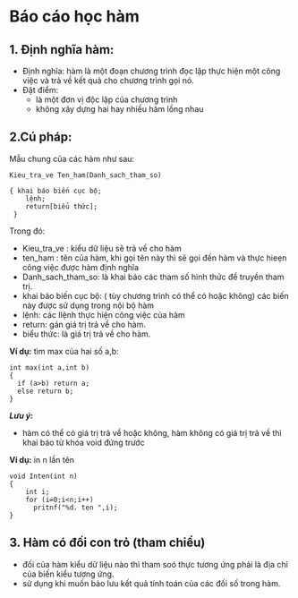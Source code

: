 # Báo cáo học hàm
## 1. Định nghĩa hàm:
- Định nghĩa: hàm là một đoạn chương trình đọc lập thực hiện một công việc và trả về kết quả cho chương trình gọi nó.
- Đặt điểm:
  * là một đơn vị độc lập của chương trình
  * không xây dựng hai hay nhiều hàm lồng nhau
  
## 2.Cú pháp:
Mẫu chung của các hàm như sau:

``````
Kieu_tra_ve Ten_ham(Danh_sach_tham_so)

{ khai báo biến cục bộ;
    lệnh;
    return[biểu thức];
 }
 ```````````
                 
Trong đó:
- Kieu_tra_ve : kiểu dữ liệu sẽ trả về cho hàm
- ten_ham : tên của hàm, khi gọi tên này thì sẽ gọi đến hàm và thực hieẹn công việc được hàm định nghĩa
- Danh_sach_tham_so: là khai báo các tham số hình thức để truyền tham trị.
- khai báo biến cục bộ: ( tùy chương trình có thể có hoặc không) các biến này được sử dụng trong nội bộ hàm
- lệnh: các llệnh thực hiện công việc của hàm
- return: gán giá trị trả về cho hàm.
- biểu thức: là giá trị trả về cho hàm.

**Ví dụ:** tìm max của hai số a,b:

````````
int max(int a,int b)
{
  if (a>b) return a;
  else return b;
}
```````````


***Lưu ý:***
- hàm có thể có giá trị trả về hoặc không, hàm không có giá trị trả về thì khai báo từ khóa void đứng trước 
 
**Ví dụ:** in n lần tên

```````
void Inten(int n)
{ 
    int i;
    for (i=0;i<n;i++)
      pritnf("%d. ten ",i);
}
``````````

## 3. Hàm có đối con trỏ (tham chiểu)

- đối của hàm kiểu dữ liệu nào thì tham soó thực tương ứng phải là địa chỉ của biến kiểu tương ứng.
- sử dụng khi muốn bảo lưu kết quả tính toán của các đối số trong hàm.



 

